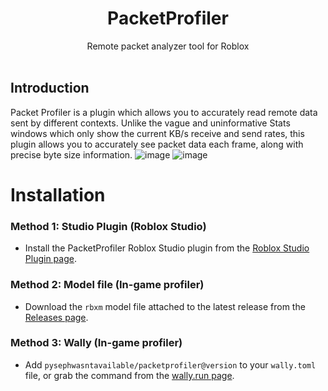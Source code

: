 
<h1 align="center">PacketProfiler</h1>

<div align="center">
Remote packet analyzer tool for Roblox
</div>

<div>&nbsp;</div>

## Introduction

Packet Profiler is a plugin which allows you to accurately read remote data sent by different contexts. Unlike the vague and uninformative Stats windows which only show the current KB/s receive and send rates, this plugin allows you to accurately see packet data each frame, along with precise byte size information.
![image](https://user-images.githubusercontent.com/45090858/180661098-e82a653d-1b73-41fa-ab61-ef1945013fa0.png)
![image](https://user-images.githubusercontent.com/45090858/180661101-36211430-1056-4d43-97d0-5f4e2279e663.png)

# Installation

### Method 1: Studio Plugin (Roblox Studio)
- Install the PacketProfiler Roblox Studio plugin from the [Roblox Studio Plugin page](https://www.roblox.com/library/10332340067/PacketProfiler).
### Method 2: Model file (In-game profiler)
- Download the `rbxm` model file attached to the latest release from the [Releases page](https://github.com/PysephWasntAvailable/PacketProfiler/releases).
### Method 3: Wally (In-game profiler)
- Add `pysephwasntavailable/packetprofiler@version` to your `wally.toml` file, or grab the command from the [wally.run page](https://wally.run/package/pysephwasntavailable/packetprofiler).